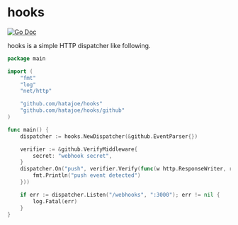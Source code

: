 # hooks

[![Go Doc](https://img.shields.io/badge/godoc-reference-blue.svg?style=flat-square)](http://godoc.org/github.com/hatajoe/hooks)

hooks is a simple HTTP dispatcher like following.

```go
package main

import (
	"fmt"
	"log"
	"net/http"

	"github.com/hatajoe/hooks"
	"github.com/hatajoe/hooks/github"
)

func main() {
	dispatcher := hooks.NewDispatcher(&github.EventParser{})

	verifier := &github.VerifyMiddleware{
		secret: "webhook secret",
	}
	dispatcher.On("push", verifier.Verify(func(w http.ResponseWriter, r *http.Request) {
		fmt.Println("push event detected")
	}))

	if err := dispatcher.Listen("/webhooks", ":3000"); err != nil {
		log.Fatal(err)
	}
}
```
